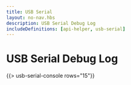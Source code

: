 ```yaml
---
title: USB Serial
layout: no-nav.hbs
description: USB Serial Debug Log
includeDefinitions: [api-helper, usb-serial]
---
```


# USB Serial Debug Log

{{> usb-serial-console rows="15"}}
